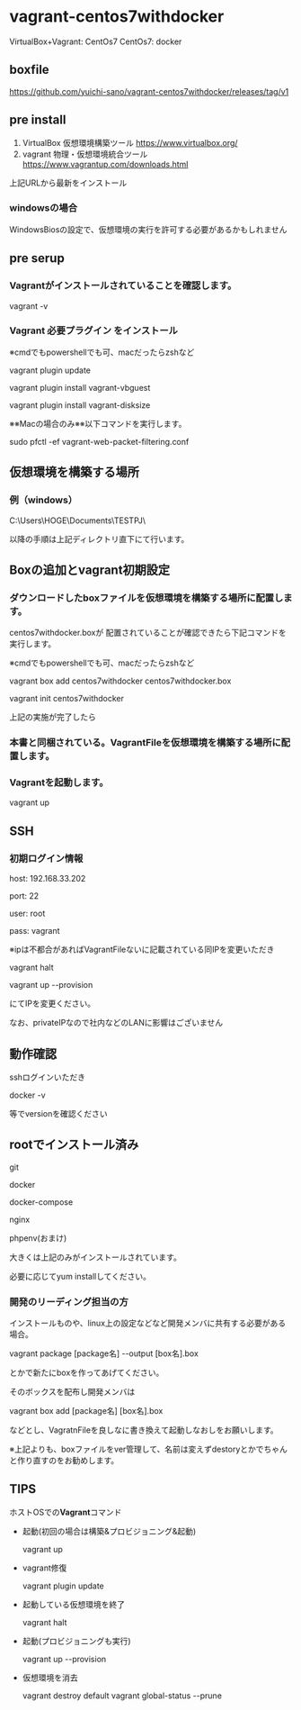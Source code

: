 # vagrant-centos7withdocker
VirtualBox+Vagrant: CentOs7 
CentOs7: docker
## boxfile
https://github.com/yuichi-sano/vagrant-centos7withdocker/releases/tag/v1

## pre install
1.  VirtualBox
 仮想環境構築ツール
 https://www.virtualbox.org/
2. vagrant
物理・仮想環境統合ツール
https://www.vagrantup.com/downloads.html

上記URLから最新をインストール
### windowsの場合
WindowsBiosの設定で、仮想環境の実行を許可する必要があるかもしれません
## pre serup
### Vagrantがインストールされていることを確認します。
vagrant -v
### Vagrant 必要プラグイン をインストール
※cmdでもpowershellでも可、macだったらzshなど

vagrant plugin update

vagrant plugin install vagrant-vbguest

vagrant plugin install vagrant-disksize

※※Macの場合のみ※※以下コマンドを実行します。

sudo pfctl -ef vagrant-web-packet-filtering.conf

## 仮想環境を構築する場所
### 例（windows）
C:\Users\HOGE\Documents\TESTPJ\

以降の手順は上記ディレクトリ直下にて行います。
## Boxの追加とvagrant初期設定
### ダウンロードしたboxファイルを仮想環境を構築する場所に配置します。
centos7withdocker.boxが
配置されていることが確認できたら下記コマンドを実行します。

※cmdでもpowershellでも可、macだったらzshなど

vagrant box add centos7withdocker centos7withdocker.box

vagrant init centos7withdocker

上記の実施が完了したら

###  本書と同梱されている。VagrantFileを仮想環境を構築する場所に配置します。
### Vagrantを起動します。
vagrant up

## SSH
### 初期ログイン情報

host: 192.168.33.202

port: 22

user: root

pass: vagrant

※ipは不都合があればVagrantFileないに記載されている同IPを変更いただき

vagrant halt

vagrant up  --provision

にてIPを変更ください。

なお、privateIPなので社内などのLANに影響はございません

## 動作確認
sshログインいただき

docker -v

等でversionを確認ください

## rootでインストール済み
git

docker

docker-compose

nginx

phpenv(おまけ)

大きくは上記のみがインストールされています。

必要に応じてyum installしてください。
### 開発のリーディング担当の方
インストールものや、linux上の設定などなど開発メンバに共有する必要がある場合。

vagrant package [package名] --output [box名].box

とかで新たにboxを作ってあげてください。

そのボックスを配布し開発メンバは

vagrant box add [package名] [box名].box

などとし、VagratnFileを良しなに書き換えて起動しなおしをお願いします。

※上記よりも、boxファイルをver管理して、名前は変えずdestoryとかでちゃんと作り直すのをお勧めします。

## TIPS
ホストOSでの**Vagrant**コマンド

-   起動(初回の場合は構築&プロビジョニング&起動)
    
    vagrant up
    
-   vagrant修復
    
    vagrant plugin update
    
-   起動している仮想環境を終了
    
    vagrant halt
    
-   起動(プロビジョニングも実行)
    
    vagrant up --provision
    
-   仮想環境を消去
    
    vagrant destroy default
    vagrant global-status --prune

